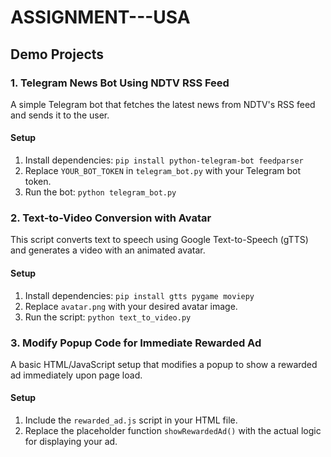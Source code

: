 # ASSIGNMENT---USA

## Demo Projects

### 1. Telegram News Bot Using NDTV RSS Feed
A simple Telegram bot that fetches the latest news from NDTV's RSS feed and sends it to the user.

#### Setup
1. Install dependencies: `pip install python-telegram-bot feedparser`
2. Replace `YOUR_BOT_TOKEN` in `telegram_bot.py` with your Telegram bot token.
3. Run the bot: `python telegram_bot.py`

### 2. Text-to-Video Conversion with Avatar
This script converts text to speech using Google Text-to-Speech (gTTS) and generates a video with an animated avatar.

#### Setup
1. Install dependencies: `pip install gtts pygame moviepy`
2. Replace `avatar.png` with your desired avatar image.
3. Run the script: `python text_to_video.py`

### 3. Modify Popup Code for Immediate Rewarded Ad
A basic HTML/JavaScript setup that modifies a popup to show a rewarded ad immediately upon page load.

#### Setup
1. Include the `rewarded_ad.js` script in your HTML file.
2. Replace the placeholder function `showRewardedAd()` with the actual logic for displaying your ad.
